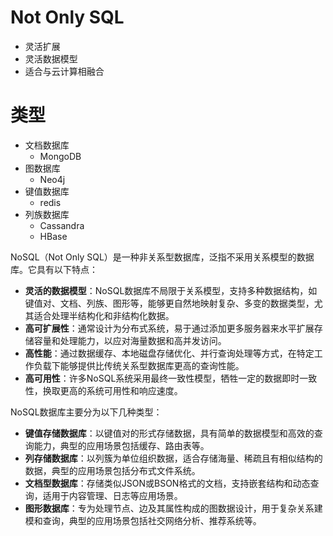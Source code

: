# Not Only SQL
- 灵活扩展
- 灵活数据模型
- 适合与云计算相融合
# 类型
- 文档数据库
	- MongoDB
- 图数据库
	- Neo4j
- 键值数据库
	- redis
- 列族数据库
	- Cassandra
	- HBase

NoSQL（Not Only SQL）是一种非关系型数据库，泛指不采用关系模型的数据库。它具有以下特点：

- **灵活的数据模型**：NoSQL数据库不局限于关系模型，支持多种数据结构，如键值对、文档、列族、图形等，能够更自然地映射复杂、多变的数据类型，尤其适合处理半结构化和非结构化数据。
- **高可扩展性**：通常设计为分布式系统，易于通过添加更多服务器来水平扩展存储容量和处理能力，以应对海量数据和高并发访问。
- **高性能**：通过数据缓存、本地磁盘存储优化、并行查询处理等方式，在特定工作负载下能够提供比传统关系型数据库更高的查询性能。
- **高可用性**：许多NoSQL系统采用最终一致性模型，牺牲一定的数据即时一致性，换取更高的系统可用性和响应速度。

NoSQL数据库主要分为以下几种类型：

- **键值存储数据库**：以键值对的形式存储数据，具有简单的数据模型和高效的查询能力，典型的应用场景包括缓存、路由表等。
- **列存储数据库**：以列簇为单位组织数据，适合存储海量、稀疏且有相似结构的数据，典型的应用场景包括分布式文件系统。
- **文档型数据库**：存储类似JSON或BSON格式的文档，支持嵌套结构和动态查询，适用于内容管理、日志等应用场景。
- **图形数据库**：专为处理节点、边及其属性构成的图数据设计，用于复杂关系建模和查询，典型的应用场景包括社交网络分析、推荐系统等。